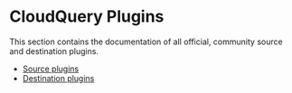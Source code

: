 # CloudQuery Plugins

This section contains the documentation of all official, community source and destination plugins.

- [Source plugins](./sources/overview)
- [Destination plugins](./destinations/overview)